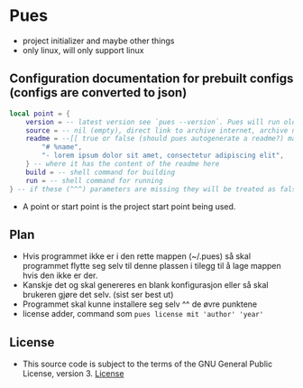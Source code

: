 # Pues
- project initializer and maybe other things
- only linux, will only support linux

## Configuration documentation for prebuilt configs (configs are converted to json)
```lua
local point = {
    version = -- latest version see `pues --version`. Pues will run older version configs, but will come with a confirmation that the user wants to run an older config
    source = -- nil (empty), direct link to archive internet, archive name without extention (will find it from the .pues/points folder) **must be tar.gz** archive
    readme = --[[ true or false (should pues autogenerate a readme?) maybe have it as an ]]{
        "# %name",
        "- lorem ipsum dolor sit amet, consectetur adipiscing elit",
    } -- where it has the content of the readme here
    build = -- shell command for building
    run = -- shell command for running
} -- if these (^^^) parameters are missing they will be treated as false or nil
```

- A point or start point is the project start point being used.

## Plan
- Hvis programmet ikke er i den rette mappen (~/.pues) så skal programmet flytte seg selv til denne plassen i tilegg til å lage mappen hvis den ikke er der.
- Kanskje det og skal genereres en blank konfigurasjon eller så skal brukeren gjøre det selv. (sist ser best ut)
- Programmet skal kunne installere seg selv ^^ de øvre punktene
- license adder, command som `pues license mit 'author' 'year'`

## License
- This source code is subject to the terms of the GNU General Public License, version 3. [License](./LICENSE.md)